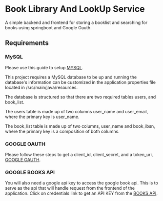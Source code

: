 # Book Library And LookUp Service
A simple backend and frontend for  storing a booklist and searching for books using springboot and Google Oauth.

## Requirements

### MySQL
Please use this guide to setup [MYSQL](https://www.digitalocean.com/community/tutorials/how-to-install-mysql-on-ubuntu-22-04).

This project requires a MySQL database to be up and running the database's
information can be customized in the application properties file located in /src/main/java/resources.

The database is structured so that there are two required tables users, and book_list. 

The users table is made up of two columns
user_name and user_email, where the primary key is user_name. 

The book_list table is made up of two columns, user_name and book_ibsn, where the primary key is a composition of both columns.

### GOOGLE OAUTH
Please follow these steps to get a client_id, client_secret, and a token_uri, [GOOGLE OAUTH](https://developers.google.com/identity/protocols/oauth2).

### GOOGLE BOOKS API
You will also need a google api key to access the google book api. This is to serve as the api that will handle request from the frontend of the application.
Click on credentials link to get an API KEY from the [BOOKS API](https://developers.google.com/books/docs/v1/using#APIKey).
